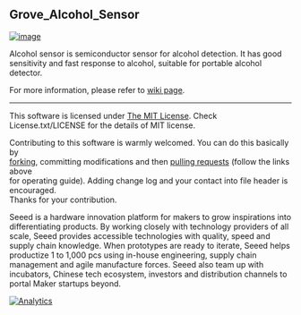 Grove_Alcohol_Sensor
---------------------------------------------------------

[![image](http://www.seeedstudio.com/depot/bmz_cache/6/6d12ac0d0c0b70dd6f38c5a78cf833b7.image.530x397.jpg)](http://www.seeedstudio.com/depot/Grove-Alcohol-Sensor-p-764.html)

Alcohol sensor is semiconductor sensor for alcohol detection. It has good sensitivity and fast response to alcohol, suitable for portable alcohol detector.

For more information, please refer to [wiki page](http://garden.seeedstudio.com/index.php?title=Twig_-_Alcohol_Sensor).

    
----

This software is licensed under [The MIT License](http://opensource.org/licenses/mit-license.php). Check License.txt/LICENSE for the details of MIT license.<br>

Contributing to this software is warmly welcomed. You can do this basically by<br>
[forking](https://help.github.com/articles/fork-a-repo), committing modifications and then [pulling requests](https://help.github.com/articles/using-pull-requests) (follow the links above<br>
for operating guide). Adding change log and your contact into file header is encouraged.<br>
Thanks for your contribution.

Seeed is a hardware innovation platform for makers to grow inspirations into differentiating products. By working closely with technology providers of all scale, Seeed provides accessible technologies with quality, speed and supply chain knowledge. When prototypes are ready to iterate, Seeed helps productize 1 to 1,000 pcs using in-house engineering, supply chain management and agile manufacture forces. Seeed also team up with incubators, Chinese tech ecosystem, investors and distribution channels to portal Maker startups beyond.




[![Analytics](https://ga-beacon.appspot.com/UA-46589105-3/Grove_Alcohol_Sensor)](https://github.com/igrigorik/ga-beacon)
